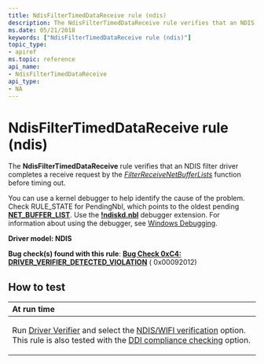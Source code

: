 ```yaml
---
title: NdisFilterTimedDataReceive rule (ndis)
description: The NdisFilterTimedDataReceive rule verifies that an NDIS filter driver completes a receive request by the FilterReceiveNetBufferLists function before timing out.
ms.date: 05/21/2018
keywords: ["NdisFilterTimedDataReceive rule (ndis)"]
topic_type:
- apiref
ms.topic: reference
api_name:
- NdisFilterTimedDataReceive
api_type:
- NA
---
```


# NdisFilterTimedDataReceive rule (ndis)


The **NdisFilterTimedDataReceive** rule verifies that an NDIS filter driver completes a receive request by the [*FilterReceiveNetBufferLists*](/windows-hardware/drivers/ddi/ndis/nc-ndis-filter_receive_net_buffer_lists) function before timing out.

You can use a kernel debugger to help identify the cause of the problem. Check RULE\_STATE for PendingNbl, which points to the oldest pending [**NET\_BUFFER\_LIST**](/windows-hardware/drivers/ddi/nbl/ns-nbl-net_buffer_list). Use the [**!ndiskd.nbl**](../debugger/-ndiskd-nbl.md) debugger extension. For information about using the debugger, see [Windows Debugging](../debugger/index.md).

**Driver model: NDIS**

**Bug check(s) found with this rule**: [**Bug Check 0xC4: DRIVER\_VERIFIER\_DETECTED\_VIOLATION**](../debugger/bug-check-0xc4--driver-verifier-detected-violation.md) ( 0x00092012)


## How to test

<table>
<colgroup>
<col width="100%" />
</colgroup>
<thead>
<tr class="header">
<th align="left">At run time</th>
</tr>
</thead>
<tbody>
<tr class="odd">
<td align="left"><p>Run <a href="/windows-hardware/drivers/devtest/driver-verifier" data-raw-source="[Driver Verifier](./driver-verifier.md)">Driver Verifier</a> and select the <a href="/windows-hardware/drivers/devtest/ndis-wifi-verification" data-raw-source="[NDIS/WIFI verification](./ndis-wifi-verification.md)">NDIS/WIFI verification</a> option. This rule is also tested with the <a href="/windows-hardware/drivers/devtest/ddi-compliance-checking" data-raw-source="[DDI compliance checking](./ddi-compliance-checking.md)">DDI compliance checking</a> option.</p></td>
</tr>
</tbody>
</table>

 


